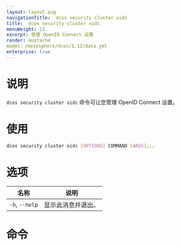 ```yaml
---
layout: layout.pug
navigationTitle:  dcos security cluster oidc 
title:  dcos security cluster oidc 
menuWeight: 13
excerpt: 管理 OpenID Connect 设置
render: mustache
model：/mesosphere/dcos/1.13/data.yml
enterprise: true
---
```


# 说明

`dcos security cluster oidc` 命令可让您管理 OpenID Connect 设置。

# 使用

```bash
dcos security cluster oidc [OPTIONS] COMMAND [ARGS]...
```

# 选项

| 名称 | 说明 |
|--------|------------------|
| `-h`, `--help` | 显示此消息并退出。 |

# 命令

